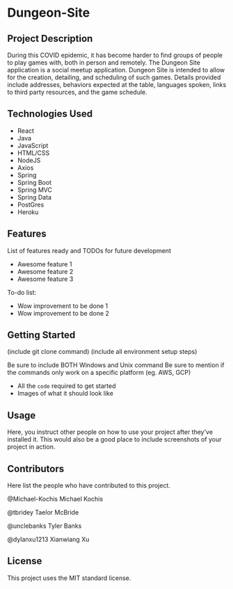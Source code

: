 # Dungeon-Site

## Project Description
During this COVID epidemic, it has become harder to find groups of people to play games with, both in person and remotely. The Dungeon Site application is a social meetup application. Dungeon Site is intended to allow for the creation, detailing, and scheduling of such games. Details provided include addresses, behaviors expected at the table, languages spoken, links to third party resources, and the game schedule.

## Technologies Used
* React
* Java
* JavaScript
* HTML/CSS
* NodeJS
* Axios
* Spring 
* Spring Boot 
* Spring MVC 
* Spring Data 
* PostGres 
* Heroku
## Features
List of features ready and TODOs for future development

* Awesome feature 1
* Awesome feature 2
* Awesome feature 3

To-do list:

* Wow improvement to be done 1
* Wow improvement to be done 2
## Getting Started
(include git clone command) (include all environment setup steps)

Be sure to include BOTH Windows and Unix command
Be sure to mention if the commands only work on a specific platform (eg. AWS, GCP)

* All the `code` required to get started
* Images of what it should look like
## Usage
Here, you instruct other people on how to use your project after they’ve installed it. This would also be a good place to include screenshots of your project in action.

## Contributors
Here list the people who have contributed to this project. 

@Michael-Kochis
Michael Kochis

@tbridey
Taelor McBride

@unclebanks
Tyler Banks

@dylanxu1213
Xianwiang Xu

## License
This project uses the MIT standard license.
